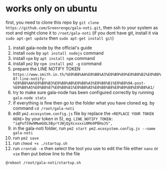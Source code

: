 # works only on ubuntu

first, you need to clone this repo by `git clone https://github.com/Greenrenge/gala-noti.git`, then ssh to your system as root and might clone it to `/root/gala-noti` (if you dont have git, install it via `sudo apt-get update` then  `sudo apt-get install git`)

1. install gala-node by the official's guide
2. install `node` by `apt install nodejs` command
3. install `npm` by `apt install npm` command
4. install `pm2` by `npm install pm2 -g` command
5. prepare the LINE NOTIFY TOKEN `https://www.smith.in.th/%E0%B8%AA%E0%B8%A3%E0%B9%89%E0%B8%B2%E0%B8%87-line-notify-%E0%B8%AA%E0%B8%B3%E0%B8%AB%E0%B8%A3%E0%B8%B1%E0%B8%9A-post-%E0%B8%A5%E0%B8%87%E0%B8%81%E0%B8%A5%E0%B8%B8%E0%B9%88%E0%B8%A1/`
6. try to make sure gala-node has been configured correctly by running `gala-node stats`
7. if everything is fine then go to the folder what you have cloned eg. by command `cd /root/gala-noti`
8. edit `pm2.ecosystem.config.js` file by replace the `<REPLACE YOUR TOKEN HERE>` by your token in 5), eg. `LINE_NOTIFY_TOKEN: "iqPof59w9MwmGOL5ByrYJWjQyXcxxxxi0Mo9P8HoJS",`
9. in the gala-noti folder, run `pm2 start pm2.ecosystem.config.js --name gala-noti`
10. run `pm2 save`
11. run `chmod +x ./startup.sh`
12. run `crontab -e` then select the tool you use to edit the file either `nano` or `vim` then put below line to the file

```
@reboot /root/gala-noti/startup.sh
```
